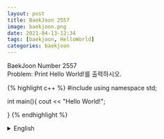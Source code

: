 ```yaml
---
layout: post
title: BaekJoon 2557
image: baekjoon.png
date: 2021-04-13-12:34
tags: [baekjoon, HelloWorld]
categories: baekjoon
---
```


BaekJoon Number 2557<br>
Problem: Print Hello World!를 출력하시오.


{% highlight c++ %}
#include <iostream>
using namespace std;

int main(){
	cout << "Hello World!";
	
}
{% endhighlight %}


<details>
<summary>English</summary>
<div markdown="1">

This place for English


int main(){
	cout << "Hello World!";
	
}
{% endhighlight %}

</div>
</details>